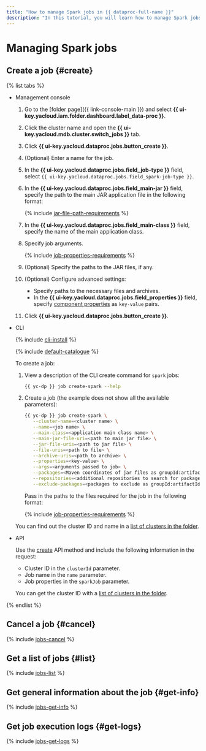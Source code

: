 ```yaml
---
title: "How to manage Spark jobs in {{ dataproc-full-name }}"
description: "In this tutorial, you will learn how to manage Spark jobs in {{ dataproc-full-name }}."
---
```


# Managing Spark jobs

## Create a job {#create}

{% list tabs %}

- Management console

   1. Go to the [folder page]({{ link-console-main }}) and select **{{ ui-key.yacloud.iam.folder.dashboard.label_data-proc }}**.
   1. Click the cluster name and open the **{{ ui-key.yacloud.mdb.cluster.switch_jobs }}** tab.
   1. Click **{{ ui-key.yacloud.dataproc.jobs.button_create }}**.
   1. (Optional) Enter a name for the job.
   1. In the **{{ ui-key.yacloud.dataproc.jobs.field_job-type }}** field, select `{{ ui-key.yacloud.dataproc.jobs.field_spark-job-type }}`.
   1. In the **{{ ui-key.yacloud.dataproc.jobs.field_main-jar }}** field, specify the path to the main JAR application file in the following format:

      {% include [jar-file-path-requirements](../../_includes/data-proc/jar-file-path-requirements.md) %}

   1. In the **{{ ui-key.yacloud.dataproc.jobs.field_main-class }}** field, specify the name of the main application class.
   1. Specify job arguments.

      {% include [job-properties-requirements](../../_includes/data-proc/job-properties-requirements.md) %}

   1. (Optional) Specify the paths to the JAR files, if any.
   1. (Optional) Configure advanced settings:

      * Specify paths to the necessary files and archives.
      * In the **{{ ui-key.yacloud.dataproc.jobs.field_properties }}** field, specify [component properties](../concepts/settings-list.md) as `key-value` pairs.

   1. Click **{{ ui-key.yacloud.dataproc.jobs.button_create }}**.

- CLI

   {% include [cli-install](../../_includes/cli-install.md) %}

   {% include [default-catalogue](../../_includes/default-catalogue.md) %}

   To create a job:

   1. View a description of the CLI create command for `spark` jobs:

      ```bash
      {{ yc-dp }} job create-spark --help
      ```

   1. Create a job (the example does not show all the available parameters):

      ```bash
      {{ yc-dp }} job create-spark \
         --cluster-name=<cluster name> \
         --name=<job name> \
         --main-class=<application main class name> \
         --main-jar-file-uri=<path to main jar file> \
         --jar-file-uris=<path to jar file> \
         --file-uris=<path to file> \
         --archive-uris=<path to archive> \
         --properties=<key-value> \
         --args=<arguments passed to job> \
         --packages=<Maven coordinates of jar files as groupId:artifactId:version> \
         --repositories=<additional repositories to search for packages> \
         --exclude-packages=<packages to exclude as groupId:artifactId>
      ```

      Pass in the paths to the files required for the job in the following format:

      {% include [job-properties-requirements](../../_includes/data-proc/jar-file-path-requirements.md) %}

   You can find out the cluster ID and name in a [list of clusters in the folder](./cluster-list.md#list).

- API

   Use the [create](../api-ref/Job/create) API method and include the following information in the request:

   * Cluster ID in the `clusterId` parameter.
   * Job name in the `name` parameter.
   * Job properties in the `sparkJob` parameter.

   You can get the cluster ID with a [list of clusters in the folder](./cluster-list.md#list).

{% endlist %}

## Cancel a job {#cancel}

{% include [jobs-cancel](../../_includes/data-proc/jobs-cancel.md) %}

## Get a list of jobs {#list}

{% include [jobs-list](../../_includes/data-proc/jobs-list.md) %}

## Get general information about the job {#get-info}

{% include [jobs-get-info](../../_includes/data-proc/jobs-get-info.md) %}


## Get job execution logs {#get-logs}

{% include [jobs-get-logs](../../_includes/data-proc/jobs-get-logs.md) %}

